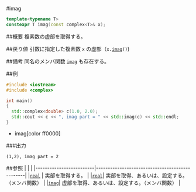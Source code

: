 #imag
```cpp
template<typename T>
constexpr T imag(const complex<T>& x);
```

##概要
複素数の虚部を取得する。


##戻り値
引数に指定した複素数 `x` の虚部（`x.`[`imag`](complex/imag.md)`()`)


##備考
同名のメンバ関数 [`imag`](complex/imag.md) も存在する。


##例
```cpp
#include <iostream>
#include <complex>

int main()
{
  std::complex<double> c(1.0, 2.0);
  std::cout << c << ", imag part = " << std::imag(c) << std::endl;
}
```
* imag[color ff0000]

###出力
```
(1,2), imag part = 2
```


##参照
|                         |                                                |
|-------------------------|------------------------------------------------|
|[`real`](real.md)        | 実部を取得する。                               |
|[`real`](complex/real.md)| 実部を取得、あるいは、設定する。（メンバ関数） |
|[`imag`](complex/imag.md)| 虚部を取得、あるいは、設定する。（メンバ関数） |
